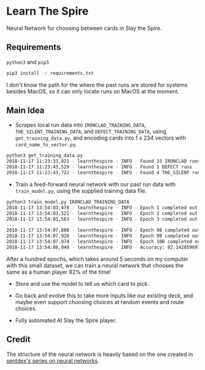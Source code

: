 # Learn The Spire

Neural Network for choosing between cards in Slay the Spire.

## Requirements

`python3` and `pip3`

```bash
pip3 install -r requirements.txt
```

I don't know the path for the where the past runs are stored for systems besides MacOS, so it can only locate runs on MacOS at the moment.

## Main Idea

- Scrapes local run data into `IRONCLAD_TRAINING_DATA`, `THE_SILENT_TRAINING_DATA`, and `DEFECT_TRAINING_DATA`, using `get_training_data.py`, and encoding cards into 1 x 234 vectors with `card_name_to_vector.py`.

```bash
python3 get_training_data.py
2018-11-17 11:23:33,921 - learnthespire - INFO - Found 33 IRONCLAD runs
2018-11-17 11:23:43,529 - learnthespire - INFO - Found 1 DEFECT runs
2018-11-17 11:23:43,722 - learnthespire - INFO - Found 4 THE_SILENT runs
```

- Train a feed-forward neural network with our past run data with `train_model.py`, using the supplied training data file.

```bash
python3 train_model.py IRONCLAD_TRAINING_DATA
2018-11-17 13:54:03,478 - learnthespire - INFO - Epoch 1 completed out of 100 loss: 590.5297908782959
2018-11-17 13:54:03,521 - learnthespire - INFO - Epoch 2 completed out of 100 loss: 475.7371578216553
2018-11-17 13:54:03,563 - learnthespire - INFO - Epoch 3 completed out of 100 loss: 399.78688859939575
...
2018-11-17 13:54:07,880 - learnthespire - INFO - Epoch 98 completed out of 100 loss: 13.908400133252144
2018-11-17 13:54:07,928 - learnthespire - INFO - Epoch 99 completed out of 100 loss: 13.723397821187973
2018-11-17 13:54:07,974 - learnthespire - INFO - Epoch 100 completed out of 100 loss: 13.521378010511398
2018-11-17 13:54:08,040 - learnthespire - INFO - Accuracy: 82.14285969734192%
```

After a hundred epochs, which takes around 5 seconds on my computer with this small dataset, we can train a neural network that chooses the same as a human player 82% of the time!

- Store and use the model to tell us which card to pick.

- Go back and evolve this to take more inputs like our existing deck, and maybe even support choosing choices at random events and route choices.

- Fully automated AI Slay the Spire player.

## Credit

The structure of the neural network is heavily based on the one created in [sentdex's series on neural networks](https://www.youtube.com/watch?v=oYbVFhK_olY).
